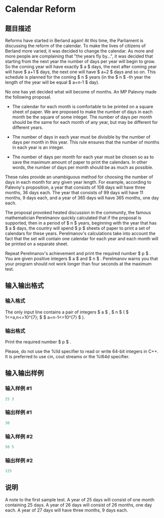 # Calendar Reform

## 题目描述

Reforms have started in Berland again! At this time, the Parliament is discussing the reform of the calendar. To make the lives of citizens of Berland more varied, it was decided to change the calendar. As more and more people are complaining that "the years fly by...", it was decided that starting from the next year the number of days per year will begin to grow. So the coming year will have exactly $ a $ days, the next after coming year will have $ a+1 $ days, the next one will have $ a+2 $ days and so on. This schedule is planned for the coming $ n $ years (in the $ n $ -th year the length of the year will be equal $ a+n-1 $ day).

No one has yet decided what will become of months. An MP Palevny made the following proposal.

- The calendar for each month is comfortable to be printed on a square sheet of paper. We are proposed to make the number of days in each month be the square of some integer. The number of days per month should be the same for each month of any year, but may be different for different years.

- The number of days in each year must be divisible by the number of days per month in this year. This rule ensures that the number of months in each year is an integer.

- The number of days per month for each year must be chosen so as to save the maximum amount of paper to print the calendars. In other words, the number of days per month should be as much as possible.

These rules provide an unambiguous method for choosing the number of days in each month for any given year length. For example, according to Palevny's proposition, a year that consists of 108 days will have three months, 36 days each. The year that consists of 99 days will have 11 months, 9 days each, and a year of 365 days will have 365 months, one day each.

The proposal provoked heated discussion in the community, the famous mathematician Perelmanov quickly calculated that if the proposal is supported, then in a period of $ n $ years, beginning with the year that has $ a $ days, the country will spend $ p $ sheets of paper to print a set of calendars for these years. Perelmanov's calculations take into account the fact that the set will contain one calendar for each year and each month will be printed on a separate sheet.

Repeat Perelmanov's achievement and print the required number $ p $ . You are given positive integers $ a $ and $ n $ . Perelmanov warns you that your program should not work longer than four seconds at the maximum test.

## 输入输出格式

### 输入格式

The only input line contains a pair of integers $ a $ , $ n $ ( $ 1<=a,n<=10^{7}; $ $ a+n-1<=10^{7} $ ).

### 输出格式

Print the required number $ p $ .

Please, do not use the %lld specifier to read or write 64-bit integers in C++. It is preferred to use cin, cout streams or the %I64d specifier.

## 输入输出样例

### 输入样例 #1

```cpp
25 3

```
### 输出样例 #1

```cpp
30

```
### 输入样例 #2

```cpp
50 5

```
### 输出样例 #2

```cpp
125

```
## 说明

A note to the first sample test. A year of 25 days will consist of one month containing 25 days. A year of 26 days will consist of 26 months, one day each. A year of 27 days will have three months, 9 days each.

